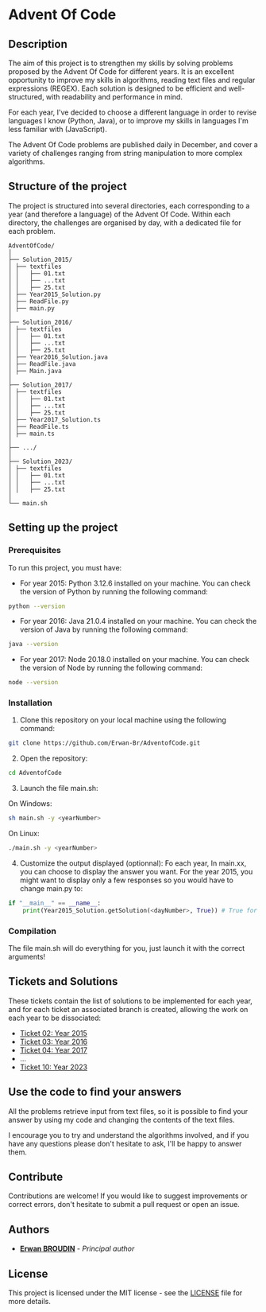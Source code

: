 # Advent Of Code

## Description

The aim of this project is to strengthen my skills by solving problems proposed by the Advent Of Code for different years. It is an excellent opportunity to improve my skills in algorithms, reading text files and regular expressions (REGEX). Each solution is designed to be efficient and well-structured, with readability and performance in mind.

For each year, I've decided to choose a different language in order to revise languages I know (Python, Java), or to improve my skills in languages I'm less familiar with (JavaScript).

The Advent Of Code problems are published daily in December, and cover a variety of challenges ranging from string manipulation to more complex algorithms.

## Structure of the project

The project is structured into several directories, each corresponding to a year (and therefore a language) of the Advent Of Code. Within each directory, the challenges are organised by day, with a dedicated file for each problem.

```
AdventOfCode/
│
├── Solution_2015/
│ ├── textfiles
│ │   ├── 01.txt
│ │   ├── ...txt
│ │   ├── 25.txt
│ ├── Year2015_Solution.py
│ ├── ReadFile.py
│ ├── main.py
│
├── Solution_2016/
│ ├── textfiles
│ │   ├── 01.txt
│ │   ├── ...txt
│ │   ├── 25.txt
│ ├── Year2016_Solution.java
│ ├── ReadFile.java
│ ├── Main.java
│
├── Solution_2017/
│ ├── textfiles
│ │   ├── 01.txt
│ │   ├── ...txt
│ │   ├── 25.txt
│ ├── Year2017_Solution.ts
│ ├── ReadFile.ts
│ ├── main.ts
│
├── .../
│
├── Solution_2023/
│ ├── textfiles
│ │   ├── 01.txt
│ │   ├── ...txt
│ │   ├── 25.txt
│
└── main.sh
```

## Setting up the project

### Prerequisites

To run this project, you must have:
- For year 2015: Python 3.12.6 installed on your machine. You can check the version of Python by running the following command:

```bash
python --version
```

- For year 2016: Java 21.0.4 installed on your machine. You can check the version of Java by running the following command:

```bash
java --version
```

- For year 2017: Node 20.18.0 installed on your machine. You can check the version of Node by running the following command:

```bash
node --version
```

### Installation

1. Clone this repository on your local machine using the following command:

```bash
git clone https://github.com/Erwan-Br/AdventofCode.git
```

2. Open the repository:

```bash
cd AdventofCode
```

3. Launch the file main.sh:

On Windows:
```bash
sh main.sh -y <yearNumber>
```

On Linux:
```bash
./main.sh -y <yearNumber>
```

4. Customize the output displayed (optionnal): Fo each year, In main.xx, you can choose to display the answer you want. For the year 2015, you might want to display only a few responses so you would have to change main.py to:

```python
if "__main__" == __name__:
    print(Year2015_Solution.getSolution(<dayNumber>, True)) # True for Part One, False for Part Two
```

### Compilation

The file main.sh will do everything for you, just launch it with the correct arguments!

## Tickets and Solutions

These tickets contain the list of solutions to be implemented for each year, and for each ticket an associated branch is created, allowing the work on each year to be dissociated:

- [Ticket 02: Year 2015](https://github.com/Erwan-Br/AdventofCode/issues/2)
- [Ticket 03: Year 2016](https://github.com/Erwan-Br/AdventofCode/issues/3)
- [Ticket 04: Year 2017](https://github.com/Erwan-Br/AdventofCode/issues/4)
- ...
- [Ticket 10: Year 2023](https://github.com/Erwan-Br/AdventofCode/issues/10)

## Use the code to find your answers

All the problems retrieve input from text files, so it is possible to find your answer by using my code and changing the contents of the text files.

I encourage you to try and understand the algorithms involved, and if you have any questions please don't hesitate to ask, I'll be happy to answer them.

## Contribute

Contributions are welcome! If you would like to suggest improvements or correct errors, don't hesitate to submit a pull request or open an issue.

## Authors

- **[Erwan BROUDIN](https://github.com/Erwan-Br)** - *Principal author*

## License

This project is licensed under the MIT license - see the [LICENSE](LICENSE) file for more details.
